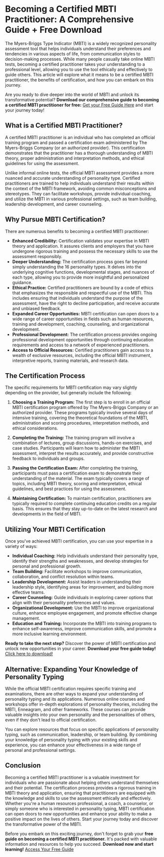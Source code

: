 # Becoming a Certified MBTI Practitioner: A Comprehensive Guide + Free Download

The Myers-Briggs Type Indicator (MBTI) is a widely recognized personality assessment tool that helps individuals understand their preferences and tendencies in various aspects of life, from communication styles to decision-making processes. While many people casually take online MBTI tests, becoming a certified practitioner takes your understanding to a professional level, allowing you to use the tool ethically and effectively to guide others. This article will explore what it means to be a certified MBTI practitioner, the benefits of certification, and how you can embark on this journey.

Are you ready to dive deeper into the world of MBTI and unlock its transformative potential? **Download our comprehensive guide to becoming a certified MBTI practitioner for free:** [Get your Free Guide Here](https://udemywork.com/certified-mbti-practitioner) and start your journey today!

## What is a Certified MBTI Practitioner?

A certified MBTI practitioner is an individual who has completed an official training program and passed a certification exam administered by The Myers-Briggs Company (or an authorized provider). This certification demonstrates that the practitioner has a thorough understanding of MBTI theory, proper administration and interpretation methods, and ethical guidelines for using the assessment.

Unlike informal online tests, the official MBTI assessment provides a more nuanced and accurate understanding of personality type. Certified practitioners are trained to help individuals understand their results within the context of the MBTI framework, avoiding common misconceptions and stereotypes. They can facilitate workshops, provide individual coaching, and utilize the MBTI in various professional settings, such as team building, leadership development, and career counseling.

## Why Pursue MBTI Certification?

There are numerous benefits to becoming a certified MBTI practitioner:

*   **Enhanced Credibility:** Certification validates your expertise in MBTI theory and application. It assures clients and employers that you have undergone rigorous training and possess the necessary skills to use the assessment responsibly.
*   **Deeper Understanding:** The certification process goes far beyond simply understanding the 16 personality types. It delves into the underlying cognitive functions, developmental stages, and nuances of each type, allowing you to provide more insightful and personalized guidance.
*   **Ethical Practice:** Certified practitioners are bound by a code of ethics that emphasizes the responsible and respectful use of the MBTI. This includes ensuring that individuals understand the purpose of the assessment, have the right to decline participation, and receive accurate and unbiased feedback.
*   **Expanded Career Opportunities:** MBTI certification can open doors to a wide range of career opportunities in fields such as human resources, training and development, coaching, counseling, and organizational development.
*   **Professional Development:** The certification process provides ongoing professional development opportunities through continuing education requirements and access to a network of experienced practitioners.
*   **Access to Official Resources:** Certified practitioners gain access to a wealth of exclusive resources, including the official MBTI instrument, interpretive reports, training materials, and research data.

## The Certification Process

The specific requirements for MBTI certification may vary slightly depending on the provider, but generally include the following:

1.  **Choosing a Training Program:** The first step is to enroll in an official MBTI certification program offered by The Myers-Briggs Company or an authorized provider. These programs typically involve several days of intensive training, covering the theoretical foundations of the MBTI, administration and scoring procedures, interpretation methods, and ethical considerations.

2.  **Completing the Training:** The training program will involve a combination of lectures, group discussions, hands-on exercises, and case studies. Participants will learn how to administer the MBTI assessment, interpret the results accurately, and provide constructive feedback to individuals and groups.

3.  **Passing the Certification Exam:** After completing the training, participants must pass a certification exam to demonstrate their understanding of the material. The exam typically covers a range of topics, including MBTI theory, scoring and interpretation, ethical guidelines, and best practices for using the assessment.

4.  **Maintaining Certification:** To maintain certification, practitioners are typically required to complete continuing education credits on a regular basis. This ensures that they stay up-to-date on the latest research and developments in the field of MBTI.

## Utilizing Your MBTI Certification

Once you've achieved MBTI certification, you can use your expertise in a variety of ways:

*   **Individual Coaching:** Help individuals understand their personality type, identify their strengths and weaknesses, and develop strategies for personal and professional growth.
*   **Team Building:** Facilitate workshops to improve communication, collaboration, and conflict resolution within teams.
*   **Leadership Development:** Assist leaders in understanding their leadership style, identifying areas for improvement, and building more effective teams.
*   **Career Counseling:** Guide individuals in exploring career options that align with their personality preferences and values.
*   **Organizational Development:** Use the MBTI to improve organizational culture, enhance employee engagement, and promote effective change management.
*   **Education and Training:** Incorporate the MBTI into training programs to enhance self-awareness, improve communication skills, and promote a more inclusive learning environment.

**Ready to take the next step?** Discover the power of MBTI certification and unlock new opportunities in your career. **Download your free guide today!** [Click here to download!](https://udemywork.com/certified-mbti-practitioner)

## Alternative: Expanding Your Knowledge of Personality Typing

While the official MBTI certification requires specific training and examinations, there are other ways to expand your understanding of personality typing and its applications. Numerous online courses and workshops offer in-depth explorations of personality theories, including the MBTI, Enneagram, and other frameworks. These courses can provide valuable insights into your own personality and the personalities of others, even if they don't lead to official certification.

You can explore resources that focus on specific applications of personality typing, such as communication, leadership, or team building. By combining your knowledge of personality typing with your existing skills and experience, you can enhance your effectiveness in a wide range of personal and professional settings.

## Conclusion

Becoming a certified MBTI practitioner is a valuable investment for individuals who are passionate about helping others understand themselves and their potential. The certification process provides a rigorous training in MBTI theory and application, ensuring that practitioners are equipped with the knowledge and skills to use the assessment ethically and effectively. Whether you're a human resources professional, a coach, a counselor, or simply someone who is interested in personality typing, MBTI certification can open doors to new opportunities and enhance your ability to make a positive impact on the lives of others. Start your journey today and discover the transformative power of the MBTI.

Before you embark on this exciting journey, don't forget to grab your **free guide on becoming a certified MBTI practitioner.** It's packed with valuable information and resources to help you succeed. **Download now and start learning!** [Access Your Free Guide](https://udemywork.com/certified-mbti-practitioner)

